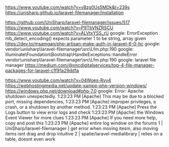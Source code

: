 https://www.youtube.com/watch?v=vBzg0Us5MDk&t=239s
https://unisharp.github.io/laravel-filemanager/installation

https://github.com/UniSharp/laravel-filemanager/issues/517
https://www.youtube.com/watch?v=P9TbVNZRSCU
https://www.youtube.com/watch?v=ALVtxYSS_rU
google: ErrorException mb_detect_encoding() expects parameter 1 to be string, array given
https://dev.to/msamgan/php-artisan-make-auth-in-laravel-6-0-hc
google: vendor\unisharp\laravel-filemanager\src\Lfm.php:190
google: Illuminate\Foundation\Bootstrap\HandleExceptions::handleError    vendor\unisharp\laravel-filemanager\src\Lfm.php:190
google: laravel file manager
https://medium.com/@vncdigitalservices/top-4-file-manager-packages-for-laravel-c1f91a29dd1a

https://www.youtube.com/watch?v=04Woes-Rvy4
https://webhostingmedia.net/update-xampp-php-version-windows/
https://windows.php.net/download#php-7.0
google: Error: Apache shutdown unexpectedly. 1:23:23 PM  [Apache] 	This may be due to a blocked port, missing dependencies,  1:23:23 PM  [Apache] 	improper privileges, a crash, or a shutdown by another method. 1:23:23 PM  [Apache] 	Press the Logs button to view error logs and check 1:23:23 PM  [Apache] 	the Windows Event Viewer for more clues 1:23:23 PM  [Apache] 	If you need more help, copy and post this 1:23:23 PM  [Apache] 	entire log window on the forums
1 | UniSharp/laravel-filemanager  | get error when moving itesm, also moving items isnt drag and drop intuitive
2 | spatie/laravel-medialibrary | relies on a table, doesnt even work
